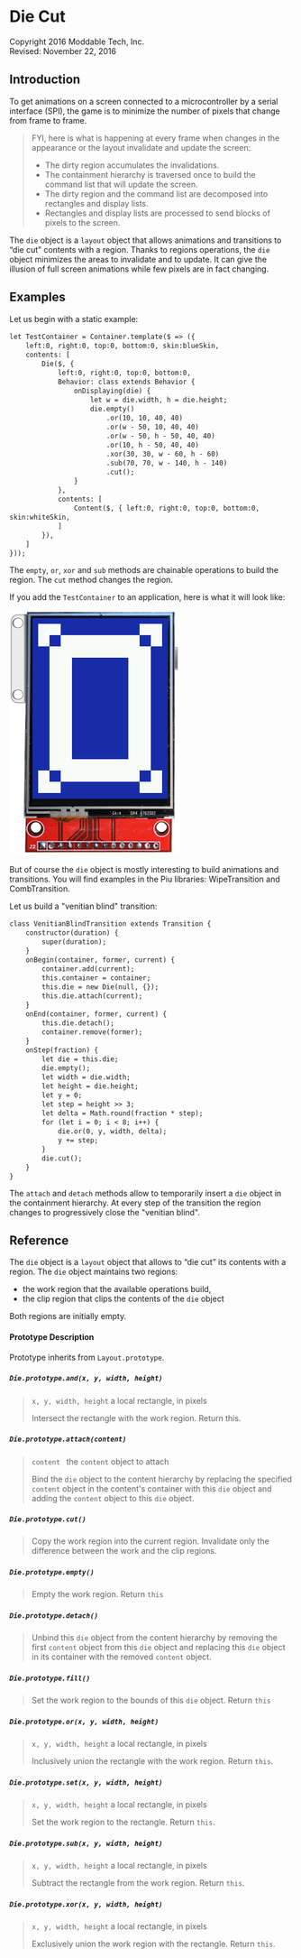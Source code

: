 # Die Cut
Copyright 2016 Moddable Tech, Inc.<BR>
Revised: November 22, 2016

## Introduction

To get animations on a screen connected to a microcontroller by a serial interface (SPI), the game is to minimize the number of pixels that change from frame to frame.

> FYI, here is what is happening at every frame when changes in the appearance or the layout invalidate and update the screen:
>
> - The dirty region accumulates the invalidations.
> - The containment hierarchy is traversed once to build the command list that will update the screen.
> - The dirty region and the command list are decomposed into rectangles and display lists.
> - Rectangles and display lists are processed to send blocks of pixels to the screen.

The `die` object is a `layout` object that allows animations and transitions to “die cut” contents with a region. Thanks to regions operations, the `die` object minimizes the areas to invalidate and to update. It can give the illusion of full screen animations while few pixels are in fact changing.

## Examples

Let us begin with a static example:

	let TestContainer = Container.template($ => ({
		left:0, right:0, top:0, bottom:0, skin:blueSkin,
		contents: [
			Die($, {
				left:0, right:0, top:0, bottom:0,
				Behavior: class extends Behavior {
					onDisplaying(die) {
						let w = die.width, h = die.height;
						die.empty()
							.or(10, 10, 40, 40)
							.or(w - 50, 10, 40, 40)
							.or(w - 50, h - 50, 40, 40)
							.or(10, h - 50, 40, 40)
							.xor(30, 30, w - 60, h - 60)
							.sub(70, 70, w - 140, h - 140)
							.cut();
					}
				},
				contents: [
					Content($, { left:0, right:0, top:0, bottom:0, skin:whiteSkin,
				]
			}),
		]
	}));

The `empty`, `or`, `xor` and `sub` methods are chainable operations to build the region. The `cut` method changes the region.

If you add the `TestContainer` to an application, here is what it will look like:

![](./../assets/die-cut/die-cut.png)

But of course the `die` object is mostly interesting to build animations and transitions. You will find examples in the Piu libraries: WipeTransition and CombTransition.

Let us build a "venitian blind" transition:

	class VenitianBlindTransition extends Transition {
		constructor(duration) {
			super(duration);
		}
		onBegin(container, former, current) {
			container.add(current);
			this.container = container;
			this.die = new Die(null, {});
			this.die.attach(current);
		}
		onEnd(container, former, current) {
			this.die.detach();
			container.remove(former);
		}
		onStep(fraction) {
			let die = this.die;
			die.empty();
			let width = die.width;
			let height = die.height;
			let y = 0;
			let step = height >> 3;
			let delta = Math.round(fraction * step);
			for (let i = 0; i < 8; i++) {
				die.or(0, y, width, delta);
				y += step;
			}
			die.cut();
		}
	}

The `attach` and `detach` methods allow to temporarily insert a `die` object in the containment hierarchy. At every step of the transition the region changes to progressively close the "venitian blind".

## Reference

The `die` object is a `layout` object that allows to “die cut” its contents with a region. The `die` object maintains two regions:

- the work region that the available operations build,
- the clip region that clips the contents of the `die` object

Both regions are initially empty.

#### Prototype Description

Prototype inherits from `Layout.prototype`.

##### `Die.prototype.and(x, y, width, height)`

> `x, y, width, height` a local rectangle, in pixels
>
> Intersect the rectangle with the work region. Return this.

##### `Die.prototype.attach(content)`

> `content ` the `content` object to attach
>
> Bind the `die` object to the content hierarchy by replacing the specified `content` object in the content's container with this `die` object and adding the `content` object to this `die` object.

##### `Die.prototype.cut()`

>  Copy the work region into the current region. Invalidate only the difference between the work and the clip regions.

##### `Die.prototype.empty()`

> Empty the work region. Return `this`

##### `Die.prototype.detach()`

> Unbind this `die` object from the content hierarchy by removing the first `content` object from this `die` object and replacing this `die` object in its container with the removed `content` object.

##### `Die.prototype.fill()`

> Set the work region to the bounds of this `die` object. Return `this`

##### `Die.prototype.or(x, y, width, height)`

> `x, y, width, height` a local rectangle, in pixels
>
> Inclusively union the rectangle with the work region. Return `this`.

##### `Die.prototype.set(x, y, width, height)`

> `x, y, width, height` a local rectangle, in pixels
>
> Set the work region to the rectangle. Return `this`.

##### `Die.prototype.sub(x, y, width, height)`

> `x, y, width, height` a local rectangle, in pixels
>
> Subtract the rectangle from the work region. Return `this`.

##### `Die.prototype.xor(x, y, width, height)`

> `x, y, width, height` a local rectangle, in pixels
>
> Exclusively union the work region with the rectangle. Return `this`.






